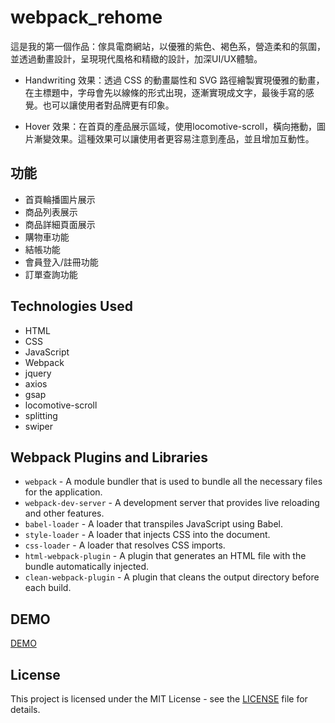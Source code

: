 # webpack_rehome
 
這是我的第一個作品：傢具電商網站，以優雅的紫色、褐色系，營造柔和的氛圍，並透過動畫設計，呈現現代風格和精緻的設計，加深UI/UX體驗。
 
- Handwriting 效果：透過 CSS 的動畫屬性和 SVG 路徑繪製實現優雅的動畫，在主標題中，字母會先以線條的形式出現，逐漸實現成文字，最後手寫的感覺。也可以讓使用者對品牌更有印象。

- Hover 效果：在首頁的產品展示區域，使用locomotive-scroll，橫向捲動，圖片漸變效果。這種效果可以讓使用者更容易注意到產品，並且增加互動性。

## 功能
- 首頁輪播圖片展示
- 商品列表展示
- 商品詳細頁面展示
- 購物車功能
- 結帳功能
- 會員登入/註冊功能
- 訂單查詢功能

## Technologies Used

- HTML
- CSS
- JavaScript
- Webpack
- jquery
- axios
- gsap
- locomotive-scroll
- splitting
- swiper

## Webpack Plugins and Libraries

- `webpack` - A module bundler that is used to bundle all the necessary files for the application.
- `webpack-dev-server` - A development server that provides live reloading and other features.
- `babel-loader` - A loader that transpiles JavaScript using Babel.
- `style-loader` - A loader that injects CSS into the document.
- `css-loader` - A loader that resolves CSS imports.
- `html-webpack-plugin` - A plugin that generates an HTML file with the bundle automatically injected.
- `clean-webpack-plugin` - A plugin that cleans the output directory before each build.


## DEMO

[DEMO](https://reiracode.github.io/webpack_rehome)


## License

This project is licensed under the MIT License - see the [LICENSE](LICENSE) file for details.


 


  



